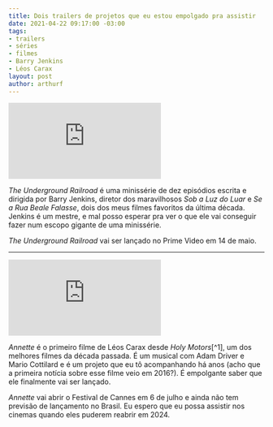 ```yaml
---
title: Dois trailers de projetos que eu estou empolgado pra assistir
date: 2021-04-22 09:17:00 -03:00
tags:
- trailers
- séries
- filmes
- Barry Jenkins
- Léos Carax
layout: post
author: arthurf
---
```


<iframe class="full-width" src="https://www.youtube-nocookie.com/embed/_Pq5Usc_JDA" title="Trailer de The Underground Railroad" frameborder="0" allow="accelerometer; autoplay; clipboard-write; encrypted-media; gyroscope; picture-in-picture" allowfullscreen></iframe>

_The Underground Railroad_ é uma minissérie de dez episódios escrita e dirigida por Barry Jenkins, diretor dos maravilhosos _Sob a Luz do Luar_ e _Se a Rua Beale Falasse_, dois dos meus filmes favoritos da última década. Jenkins é um mestre, e mal posso esperar pra ver o que ele vai conseguir fazer num escopo gigante de uma minissérie.

_The Underground Railroad_ vai ser lançado no Prime Video em 14 de maio.

---

<iframe class="full-width" src="https://www.youtube.com/embed/On4v1gNJkrE" title="Trailer de Annette" frameborder="0" allow="accelerometer; autoplay; clipboard-write; encrypted-media; gyroscope; picture-in-picture" allowfullscreen></iframe>

_Annette_ é o primeiro filme de Léos Carax desde _Holy Motors_[^1], um dos melhores filmes da década passada. É um musical com Adam Driver e Mario Cottilard e é um projeto que eu tô acompanhando há anos (acho que a primeira notícia sobre esse filme veio em 2016?). É empolgante saber que ele finalmente vai ser lançado.

_Annette_ vai abrir o Festival de Cannes em 6 de julho e ainda não tem previsão de lançamento no Brasil. Eu espero que eu possa assistir nos cinemas quando eles puderem reabrir em 2024.
